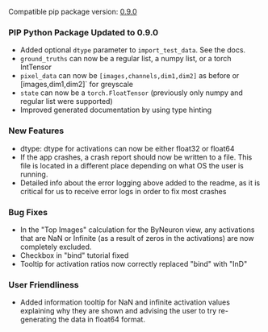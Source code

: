 <!--- https://github.com/mgroth0/deephys/releases -->

[//]: # (VERSION:1.28.0)


Compatible pip package
version: [0.9.0](https://pypi.org/project/deephys/0.9.0/)

### PIP Python Package Updated to 0.9.0
- Added optional `dtype` parameter to `import_test_data`. See the docs.
- `ground_truths` can now be a regular list, a numpy list, or a torch IntTensor
- `pixel_data` can now be `[images,channels,dim1,dim2]` as before or [images,dim1,dim2]` for greyscale
- `state` can now be a `torch.FloatTensor` (previously only numpy and regular list were supported)
- Improved generated documentation by using type hinting


### New Features
- dtype: dtype for activations can now be either float32 or float64
- If the app crashes, a crash report should now be written to a file. This file is located in a different place depending on what OS the user is running. 
- Detailed info about the error logging above added to the readme, as it is critical for us to receive error logs in order to fix most crashes

[//]: # (### Performance Improvements)
[//]: # (### Cosmetic Changes)

### Bug Fixes
- In the "Top Images" calculation for the ByNeuron view, any activations that are NaN or Infinite (as a result of zeros in the activations) are now completely excluded. 
- Checkbox in "bind" tutorial fixed
- Tooltip for activation ratios now correctly replaced "bind" with "InD"

[//]: # (### Internal Development)
[//]: # (### New Tests)
[//]: # (### Notes)
[//]: # (### Todo)

### User Friendliness
- Added information tooltip for NaN and infinite activation values explaining why they are shown and advising the user to try re-generating the data in float64 format.